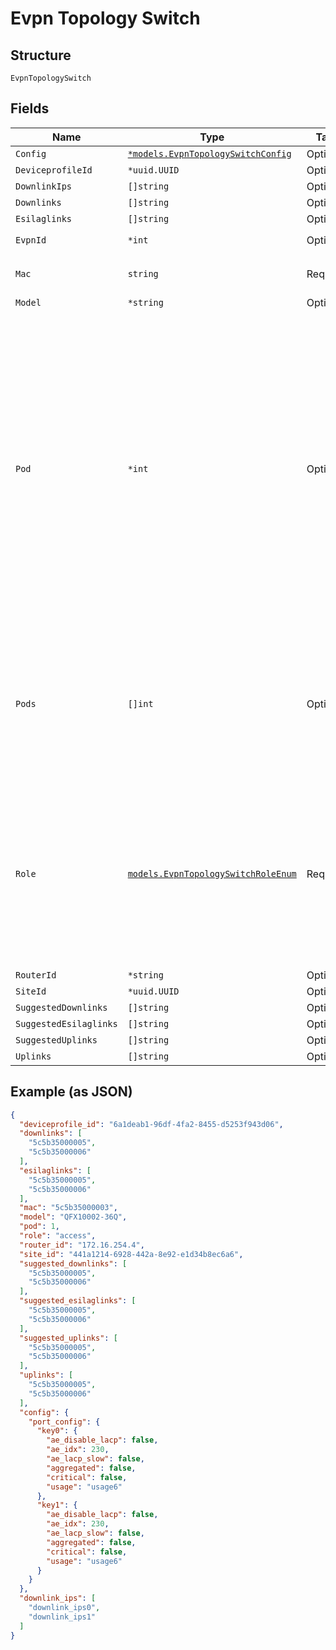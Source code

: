 
# Evpn Topology Switch

## Structure

`EvpnTopologySwitch`

## Fields

| Name | Type | Tags | Description |
|  --- | --- | --- | --- |
| `Config` | [`*models.EvpnTopologySwitchConfig`](../../doc/models/evpn-topology-switch-config.md) | Optional | - |
| `DeviceprofileId` | `*uuid.UUID` | Optional | - |
| `DownlinkIps` | `[]string` | Optional | - |
| `Downlinks` | `[]string` | Optional | - |
| `Esilaglinks` | `[]string` | Optional | - |
| `EvpnId` | `*int` | Optional | **Constraints**: `>= 1` |
| `Mac` | `string` | Required | **Constraints**: *Minimum Length*: `1` |
| `Model` | `*string` | Optional | - |
| `Pod` | `*int` | Optional | optionally, for distribution / access / esilag-access, they can be placed into different pods. e.g.<br><br>* for CLOS, to group dist / access switches into pods<br>* for ERB/CRB, to group dist / esilag-access into pods<br>**Default**: `1`<br>**Constraints**: `>= 1`, `<= 255` |
| `Pods` | `[]int` | Optional | by default, core switches are assumed to be connecting all pods.<br>if you want to limit the pods, you can specify pods. |
| `Role` | [`models.EvpnTopologySwitchRoleEnum`](../../doc/models/evpn-topology-switch-role-enum.md) | Required | use `role`==`none` to remove a switch from the topology. enum: `access`, `collapsed-core`, `core`, `distribution`, `esilag-access`, `none`<br>**Constraints**: *Minimum Length*: `1` |
| `RouterId` | `*string` | Optional | - |
| `SiteId` | `*uuid.UUID` | Optional | - |
| `SuggestedDownlinks` | `[]string` | Optional | - |
| `SuggestedEsilaglinks` | `[]string` | Optional | - |
| `SuggestedUplinks` | `[]string` | Optional | - |
| `Uplinks` | `[]string` | Optional | - |

## Example (as JSON)

```json
{
  "deviceprofile_id": "6a1deab1-96df-4fa2-8455-d5253f943d06",
  "downlinks": [
    "5c5b35000005",
    "5c5b35000006"
  ],
  "esilaglinks": [
    "5c5b35000005",
    "5c5b35000006"
  ],
  "mac": "5c5b35000003",
  "model": "QFX10002-36Q",
  "pod": 1,
  "role": "access",
  "router_id": "172.16.254.4",
  "site_id": "441a1214-6928-442a-8e92-e1d34b8ec6a6",
  "suggested_downlinks": [
    "5c5b35000005",
    "5c5b35000006"
  ],
  "suggested_esilaglinks": [
    "5c5b35000005",
    "5c5b35000006"
  ],
  "suggested_uplinks": [
    "5c5b35000005",
    "5c5b35000006"
  ],
  "uplinks": [
    "5c5b35000005",
    "5c5b35000006"
  ],
  "config": {
    "port_config": {
      "key0": {
        "ae_disable_lacp": false,
        "ae_idx": 230,
        "ae_lacp_slow": false,
        "aggregated": false,
        "critical": false,
        "usage": "usage6"
      },
      "key1": {
        "ae_disable_lacp": false,
        "ae_idx": 230,
        "ae_lacp_slow": false,
        "aggregated": false,
        "critical": false,
        "usage": "usage6"
      }
    }
  },
  "downlink_ips": [
    "downlink_ips0",
    "downlink_ips1"
  ]
}
```


